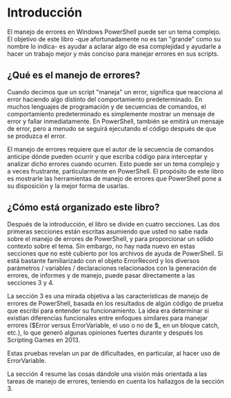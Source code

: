 # Introducción

El manejo de errores en Windows PowerShell puede ser un tema complejo. El objetivo de este libro -que afortunadamente no es tan "grande" como su nombre lo indica- es ayudar a aclarar algo de esa complejidad y ayudarle a hacer un trabajo mejor y más conciso para manejar errores en sus scripts.

## ¿Qué es el manejo de errores?

Cuando decimos que un script "maneja" un error, significa que reacciona al error haciendo algo distinto del comportamiento predeterminado. En muchos lenguajes de programación y de secuencias de comandos, el comportamiento predeterminado es simplemente mostrar un mensaje de error y fallar inmediatamente. En PowerShell, también se emitirá un mensaje de error, pero a menudo se seguirá ejecutando el código después de que se produzca el error.

El manejo de errores requiere que el autor de la secuencia de comandos anticipe dónde pueden ocurrir y que escriba código para interceptar y analizar dicho errores cuando ocurren. Esto puede ser un tema complejo y a veces frustrante, particularmente en PowerShell. El propósito de este libro es mostrarle las herramientas de manejo de errores que PowerShell pone a su disposición y la mejor forma de usarlas.

## ¿Cómo está organizado este libro?

Después de la introducción, el libro se divide en cuatro secciones. Las dos primeras secciones están escritas asumiendo que usted no sabe nada sobre el manejo de errores de PowerShell, y para proporcionar un sólido contexto sobre el tema. Sin embargo, no hay nada nuevo en estas secciones que no esté cubierto por los archivos de ayuda de PowerShell. Si está bastante familiarizado con el objeto ErrorRecord y los diversos parámetros / variables / declaraciones relacionados con la generación de errores, de informes y de manejo, puede pasar directamente a las secciones 3 y 4.

La sección 3 es una mirada objetiva a las características de manejo de errores de PowerShell, basada en los resultados de algún código de prueba que escribí para entender su funcionamiento. La idea era determinar si existían diferencias funcionales entre enfoques similares para manejar errores ($Error versus ErrorVariable, el uso o no de $\_ en un bloque catch, etc.), lo que generó algunas opiniones fuertes durante y después los Scripting Games en 2013.

Estas pruebas revelan un par de dificultades, en particular, al hacer uso de ErrorVariable.

La sección 4 resume las cosas dándole una visión más orientada a las tareas de manejo de errores, teniendo en cuenta los hallazgos de la sección 3.
